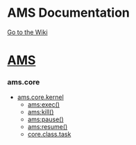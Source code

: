 # AMS Documentation

[Go to the Wiki](https://github.com/CaptainSpauldings/AMS-Doc/wiki)

# [AMS](https://github.com/CaptainSpauldings/AMS-Doc/wiki)
### **ams.core**
  * [ams.core.kernel](https://github.com/CaptainSpauldings/AMS-Doc/wiki/ams.core.kernel)
    * [ams:exec()](https://github.com/CaptainSpauldings/AMS-Doc/wiki/ams:exec())
    * [ams:kill()](https://github.com/CaptainSpauldings/AMS-Doc/wiki/ams:kill())
    * [ams:pause()](https://github.com/CaptainSpauldings/AMS-Doc/wiki/ams:pause())
    * [ams:resume()](https://github.com/CaptainSpauldings/AMS-Doc/wiki/ams:resume())
    * [core.class.task](https://github.com/CaptainSpauldings/AMS-Doc/wiki/core.class.task)
